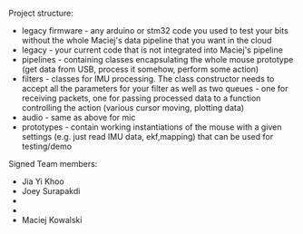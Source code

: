 Project structure:
- legacy firmware - any arduino or stm32 code you used to test your bits without the whole Maciej's data pipeline that you want in the cloud
- legacy - your current code that is not integrated into Maciej's pipeline
- pipelines - containing classes encapsulating the whole mouse prototype (get data from USB, process it somehow, perform some action)
- filters - classes for IMU processing. The class constructor needs to accept all the parameters for your filter as well as two queues - one for receiving packets, one for passing processed data to a function controlling the action (various cursor moving, plotting data)
- audio - same as above for mic
- prototypes - contain working instantiations of the mouse with a given settings (e.g. just read IMU data, ekf,mapping) that can be used for testing/demo


Signed Team members:
- Jia Yi Khoo
- Joey Surapakdi
-
-
- Maciej Kowalski
